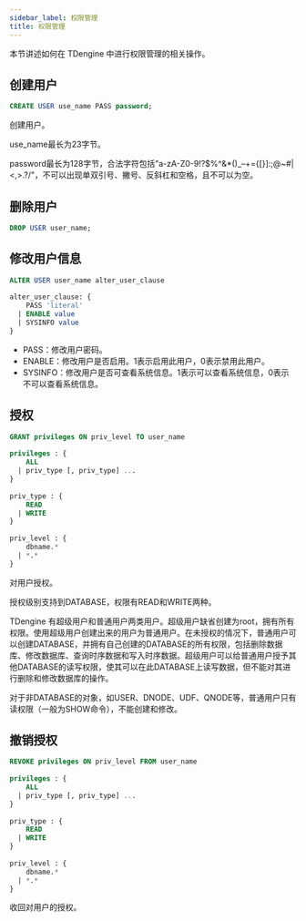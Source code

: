 ```yaml
---
sidebar_label: 权限管理
title: 权限管理
---
```


本节讲述如何在 TDengine 中进行权限管理的相关操作。

## 创建用户

```sql
CREATE USER use_name PASS password;
```

创建用户。

use_name最长为23字节。

password最长为128字节，合法字符包括"a-zA-Z0-9!?$%^&*()_–+={[}]:;@~#|<,>.?/"，不可以出现单双引号、撇号、反斜杠和空格，且不可以为空。

## 删除用户

```sql
DROP USER user_name;
```

## 修改用户信息

```sql
ALTER USER user_name alter_user_clause
 
alter_user_clause: {
    PASS 'literal'
  | ENABLE value
  | SYSINFO value
}
```

- PASS：修改用户密码。
- ENABLE：修改用户是否启用。1表示启用此用户，0表示禁用此用户。
- SYSINFO：修改用户是否可查看系统信息。1表示可以查看系统信息，0表示不可以查看系统信息。


## 授权

```sql
GRANT privileges ON priv_level TO user_name
 
privileges : {
    ALL
  | priv_type [, priv_type] ...
}
 
priv_type : {
    READ
  | WRITE
}
 
priv_level : {
    dbname.*
  | *.*
}
```

对用户授权。

授权级别支持到DATABASE，权限有READ和WRITE两种。

TDengine 有超级用户和普通用户两类用户。超级用户缺省创建为root，拥有所有权限。使用超级用户创建出来的用户为普通用户。在未授权的情况下，普通用户可以创建DATABASE，并拥有自己创建的DATABASE的所有权限，包括删除数据库、修改数据库、查询时序数据和写入时序数据。超级用户可以给普通用户授予其他DATABASE的读写权限，使其可以在此DATABASE上读写数据，但不能对其进行删除和修改数据库的操作。

对于非DATABASE的对象，如USER、DNODE、UDF、QNODE等，普通用户只有读权限（一般为SHOW命令），不能创建和修改。

## 撤销授权

```sql
REVOKE privileges ON priv_level FROM user_name
 
privileges : {
    ALL
  | priv_type [, priv_type] ...
}
 
priv_type : {
    READ
  | WRITE
}
 
priv_level : {
    dbname.*
  | *.*
}

```

收回对用户的授权。